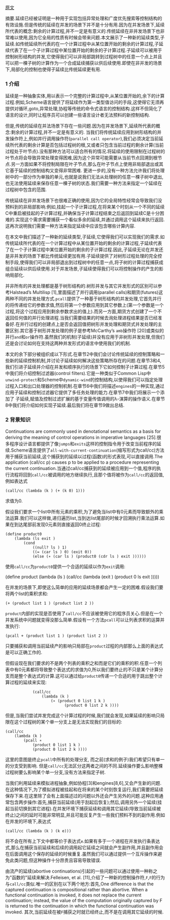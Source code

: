 [原文](http://www.cs.indiana.edu/~dyb/pubs/LaSC-7-1-pp83-110.pdf)

摘要.延续已经被证明是一种用于实现包括异常处理和广度优先搜索等控制结构的有效设施.但是传统的延续在并发的场景下并不是十分有用.因为在并发场景下,延续所代表的概念:剩余的计算过程,并不一定是有意义的.传统延续在非并发场景下也非常难以使用,因为它全局的性质有时候会带来问题.本文展示了一种新的延续类型,子延续.如传统延续所代表的在一个计算过程中从某位置开始的剩余的计算过程,子延续代表了在一个子计算过程中某位置开始的剩余的子计算过程.子延续可以被用于控制树形结构的并发,它使得我们可以非局部跳转到过程树中的任意一个点上并且可以把一棵子树的计算作为一个合成延续捕获以供后续使用.即使在非并发的场景下,局部化的控制也使得子延续比传统延续更有用.


### 1 介绍

延续是一种抽象实体,用以表示一个完整的计算过程中,从某位置开始的,余下的计算过程.例如,Scheme语言提供了将延续作为第一类型值访问的手段,这使得它无须再提供对循环,goto,异常处理,协程等传统的命令式语言的控制结构.这样不但简化了语言的设计,同时让程序员可以创建一些语言设计者无法预料的新控制结构.

但是,传统的延续在并法场景下存在一些问题.因为在并发场景下,延续所代表的概念:剩余的计算过程,并不一定是有意义的.
当我们将传统延续应用到树形结构的并发操作符上,例如并行调用操作符(`parallel call operator`),我们必须决定当前延续所代表的剩余计算是否包括过程树的根,又或者只包含当前过程的剩余计算(当前过程处于叶节点).没有那种方法可以适合所有的情况.将延续的使用限制在过程树的叶节点将会导致异常处理变得困难,因为这个异常可能需要从当前节点回溯到根节点.另一方面如果不将控制局限在叶子节点,那么在叶子节点上使用非局部退出或其它基于延续的控制结构又变得非常困难.
更进一步的,没有一种方法允许我们将处理树中的一部分作为单独的单元,也就是说我们无法从处理树的任意一棵子树中退出,也无法使用延续来保存任意一棵子树的状态.我们需要一种方法来指定一个延续在过程树中包含的范围.

传统延续在非并发场景下也很难正确的使用,因为它的全局特性经常会导致我们没预料到的非局部影响.例如,挂起一个子计算过程,在将来某个时刻从一个不同的延续C中重启被挂起的子计算过程,并确保当子计算过程结束之后返回到延续C是十分困难的.实现这个需求需要捕获一个看似多余的延续,并通过调用这个延续来执行返回.这再次说明我们需要一种方法来指定延续中应该包含哪些计算内容.

在本文中我们描述了一种新的延续类型,子延续,它使得我们可以实现我们的需求.如传统延续所代表的在一个计算过程中从某位置开始的剩余的计算过程,子延续代表了在一个子计算过程中某位置开始的剩余的子计算过程.因此,子延续无论在并发还是非并发的场景下都比传统延续更加有用.子延续提供了对树形过程处理的完全控制手段,使得我们可以非局部退出到过程树中的任意一点,将子树的计算过程捕获成组合延续以供后续使用.对于并发场景,子延续使得我们可以将控制操作的产生的影响局部化.

并非所有的并发处理都是基于树形结构的.树形并发与其它并发形式的区别可以参考Halstead’s Multilisp [1],里面描述了并行调用(parallel calls)和期货(futures)这两种不同的并发处理方式.`pcall`提供了一种基于树形结构的并发处理,它首先并行的将传递给它的参数求值,然后将第一个参数应用到其它参数上(第一个参数是一个过程,将这个过程应用到剩余参数求出的值上).而另一方面,期货方式创建了一个不返回任何值的并行处理进程.当我们需要结果的时候去询处理进程结果是否已经准备好.在并行过程的创建点上是否会返回值把树形并发处理和期货式并发处理的主要区别.其它基于树形并发处理的例子是参考McCarthy’s `amb`操作符 [20]或类似的并行`and`和`or`操作符.虽然我们的机制(子延续)并没有应用于非树形并发处理,但我们还是会讨论如何在支持这两种并发形式的语言中使用我们的机制.

本文的余下部分被组织成以下形式.在章节2中我们会讨论传统延续的控制策略和一些新的延续控制机制,并讨论子延续如何解决这些策略所存在的问题.在章节3和4,我们引进子延续并介绍在并发和顺序执行的场景下它如何控制子计算过程.在章节5中我们将介绍控制过滤器(control filters).它是一种类似于Common Lisp中`unwind-protect`和Scheme中`dynamic-wind`的控制结构,以使得我们可以指定处理过程入口和出口处理器的控制机制.在章节6中我们将描述`engines`的一种实现,通过应用子延续和控制过滤器它提供了多任务处理的能力.在章节7中我们将展示一个添加了
子延续,赋值及控制过滤扩展的基于变量传值调用的λ-演算的操作语义.在章节8中我们将介绍如何实现子延续.最后我们将在章节9做出总结.

### 2 背景知识
Continuations are commonly used in denotational semantics as a basis for deriving the meaning of control operations in imperative languages [25].很多程序设计语言都提供了像`jumps`和`exits`这样的控制指令用于改变当前程序的延续.Scheme语言提供了`all-with-current-continuation`(缩写形式为call/cc)方法用于捕获当前延续,这个捕获到的延续以过程(函数)的形式表现,可以直接调用.The application (call/cc p) causes p to be applied to a procedure representing the current continuation.当通过call/cc捕获到的延续被应用到一个值,程序的执行流程将回到`call/cc`被调用的地方继续执行,且那个值将被作为`call/cc`的返回值,例如表达式

    (call/cc (lambda (k ) (+ (k 0) 1)))
    
求值为0.

假设我们要求一个list中所有元素的乘积,为了避免当list中有0元素而导致额外的乘法运算.我们可以这样做,递归遍历list,当到达list尾部的时候才回溯执行乘法运算.如果在到达尾部前发现0元素则直接返回0终止过程:

    (define product0
        (lambda (ls exit )
            (cond
                ((null? ls ) 1)
                ((= (car ls ) 0) (exit 0))
                (else (∗ (car ls ) (product0 (cdr ls ) exit ))))))

使用`call/cc`为`product0`提供一个合适的延续以作为`exit`调用:

(define product
    (lambda (ls )
        (call/cc
            (lambda (exit )
                (product 0 ls exit )))))
                
在并发的场景下,即使这么简单的应用的延续场景都会产生一定的困难.假设我们要将两个list的乘积求和:

    (+ (product list 1 ) (product list 2 ))

`product`内部的实现是否使用了`call/cc`不应该被使用它的程序员关心.但是在一个并发系统中问题就变得没那么简单.假设有一个方法`pcall`可以让列表求积的运算并发执行:

    (pcall + (product list 1 ) (product list 2 ))

只要捕获和调用当前延续产的影响只局部在`product`过程的内部那么上面的表达式是可以正确工作的.

但假设现在我们要求的不是两个列表的乘积之和而是它们的乘积的积.任意一个列表中有0元素都将导致整个表达式的求值为0,所以我们要终止的不只是某个计算分支而是整个表达式的计算.这可以通过给`product0`传递一个合适的用于跳出整个计算过程的延续来实现:

                (call/cc
                    (lambda (k )
                        (∗ (product 0 list 1 k )
                              (product 0 list 2 k ))))

但是,当我们尝试并发完成这个计算过程的时候,我们就会发现,如果延续的影响只局限在这个过程树的某个单一分支上是无法实现我们的目标的:
    
    (call/cc
        (lambda (k )
            (pcall ∗
                (product 0 list 1 k )
                (product 0 list 2 k ))))
                
这里的意图是终止`pcall`中所有的处理分支, 而之前(求和的例子)我们希望只有单一的分支受到影响. 但是`call/cc`无法区分这两者之间的不同.延续操作要么影响整棵过程树要么影响某个单一分支,没有方法来指定子树.            

当我们利用延续来模拟进程抽象,例如协程[3]和engines[8,6],又会产生新的问题.在这种情况下,为了模拟进程被挂起和在将来的某个时刻恢复运行,我们需要把延续保存下来.在这里除了会有上面描述过的问题以外还会产生另外的问题.这种应用通常包含两步操作:首先,捕获当前延续(用于刮起后恢复);然后,调用另外一个延续(挂起当前切换到其它进程).在并发环境下捕获延续和调用其它延续(导致当前延续被终止)之间的延时可能非常明显,并且可能反复产生一些我们预料不到的副作用.例如在并发的环境下,表达式

    (call/cc (lambda (k ) (k e)))

将不会在所有上下文中都等价于表达式`e`.如果有多于一个进程在并发执行条表达式,那么在捕获当前延续和后续的调用起它延续之间就会产生副作用,并且副作用会在后面调用这个保存的延续的时候重复.虽然我们可以通过提供一个互斥操作来避免此类问题,但这种操作十分昂贵且容易导致错误.

由流产的延续(abortive continuations)引起的一些问题可以通过使用一种称之为"函数的"延续来解决.Felleisen, et al. [11],介绍了一种新的控制操作符,`F`,`F`的行为与`call/cc`类似.唯一的区别在以下两个地方:首先,One difference is that the captured continuation
is compositional rather than abortive. When a functional continuation is
invoked, it does not replace the current continuation; instead, the value of
the computation originally captured by F is returned to the continuation
in which the functional continuation was invoked.
其次,当前延续在被`F`捕获之时就已经终止,而不是在调用其它延续的时候.


